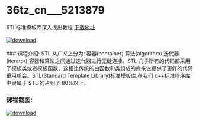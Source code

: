 # 36tz_cn___5213879
STL标准模板库深入浅出教程
[下载地址](http://www.36tz.cn/article/5213879 "下载地址")
<br/></br>[![download](http://36tz.cn/muke_img/2020_06_12345-3-300x169.jpg "下载地址")](http://www.36tz.cn/article/5213879 "下载地址")
<br/></br>### 课程介绍:
STL 从广义上分为: 容器(container) 算法(algorithm) 迭代器(iterator),容器和算法之间通过迭代器进行无缝连接。STL 几乎所有的代码都采用了模板类或者模板函数，这相比传统的由函数和类组成的库来说提供了更好的代码重用机会。STL(Standard Template Library)标准模板库,在我们 c++标准程序库中隶属于 STL 的占到了 80%以上。

### 课程截图:
[![download](http://36tz.cn/muke_img/2020_06_2-79.png "下载地址")](http://www.36tz.cn/article/5213879 "下载地址")
